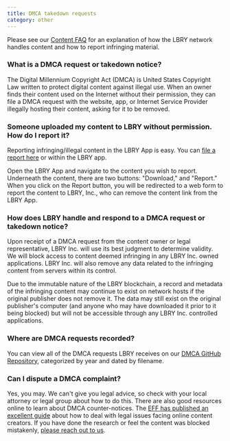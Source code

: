 ```yaml
---
title: DMCA takedown requests
category: other
---
```

Please see our [Content FAQ](https://lbry.io/faq/content) for an explanation of how the LBRY network handles content and how to report infringing material.

### What is a DMCA request or takedown notice?

The Digital Millennium Copyright Act (DMCA) is United States Copyright Law written to protect digital content against illegal use. When an owner finds their content used on the Internet without their permission, they can file a DMCA request with the website, app, or Internet Service Provider illegally hosting their content, asking for it to be removed.

### Someone uploaded my content to LBRY without permission. How do I report it?

Reporting infringing/illegal content in the LBRY App is easy. You can [file a report here](https://lbry.io/dmca) or within the LBRY app.

Open the LBRY App and navigate to the content you wish to report. Underneath the content, there are two buttons: "Download," and "Report." When you click on the Report button, you will be redirected to a web form to report the content to LBRY, Inc., who can remove the content link from the LBRY App.

### How does LBRY handle and respond to a DMCA request or takedown notice?

Upon receipt of a DMCA request from the content owner or legal representative, LBRY Inc. will use its best judgment to determine validity. We will block access to content deemed infringing in any LBRY Inc. owned applications. LBRY Inc. will also remove any data related to the infringing content from servers within its control.

Due to the immutable nature of the LBRY blockchain, a record and metadata of the infringing content may continue to exist on network hosts if the original publisher does not remove it. The data may still exist on the original publisher's computer (and anyone who may have downloaded it prior to it being blocked) but will not be accessible through any LBRY Inc. controlled applications.  

### Where are DMCA requests recorded?

You can view all of the DMCA requests LBRY receives on our [DMCA GitHub Repository](https://github.com/lbryio/dmca), categorized by year and dated by filename.

### Can I dispute a DMCA complaint?

Yes, you may. We can't give you legal advice, so check with your local attorney or legal group about how to do this. There are also good resources online to learn about DMCA counter-notices. The [EFF has published an excellent guide](https://www.eff.org/issues/intellectual-property/guide-to-youtube-removals) about how to deal with legal issues facing online content creators. If you have done the research or feel the content was blocked mistakenly, [please reach out to us](mailto:help@lbry.io). 
